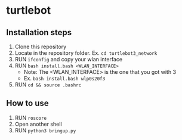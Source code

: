# turtlebot

## Installation steps
1. Clone this repository
2. Locate in the repository folder. Ex. ```cd turtlebot3_network```
3. RUN ```ifconfig``` and copy your wlan interface
3. RUN ```bash install.bash <WLAN_INTERFACE>``` 
   - Note: The <WLAN_INTERFACE> is the one that you got with 3
   - Ex. ```bash install.bash wlp0s20f3```
4. RUN ```cd && source .bashrc```

## How to use
1. RUN ```roscore```
2. Open another shell
3. RUN ```python3 bringup.py```
